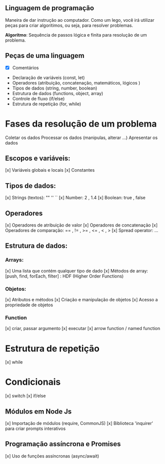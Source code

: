 ##  Linguagem de programação 

Maneira de dar instrução ao computador.
Como um lego, você irá utilizar peças para criar algoritimos, ou seja, para resolver problemas.

 **Algoritmo**: Sequência de passos lógica e finita para resolução de um problema.

 ## Peças de uma linguagem

 - [x] Comentários
 - Declaração de variáveis (const, let)
 - Operadores (atribuição, concatenação, matemáticos, lógicos )
 - Tipos de dados (string, number, boolean)
 - Estrutura de dados (functions, object, array)
 - Controle de fluxo (if/else)
 - Estrutura de repetição (for, while)

#  Fases da resolução de um problema

Coletar os dados
Processar os dados (manipulas, alterar ...)
Apresentar os dados


##  Escopos e variáveis:

[x] Variáveis globais e locais
[x] Constantes

##  Tipos de dados: 
[x] Strings (textos): "" '' ``
[x] Number: 2 , 1.4
[x] Boolean: true , false


##  Operadores 

[x] Operadores de atribuição de valor
[x] Operadores de concatenação
[x] Operadores de comparação: == , != ,  >= , <= , < , >
[x] Spread operator: ...


##  Estrutura de dados: 

###  Arrays:

[x] Uma lista que contém qualquer tipo de dado
[x] Métodos de array: [push, find, forEach, filter] : HDF (Higher Order Functions)

###  Objetos: 

[x] Atributos e métodos
[x] Criação e manipulação de objetos
[x] Acesso a propriedade de objetos

### Function 

[x] criar, passar argumento
[x] executar 
[x] arrow function / named function

#   Estrutura de repetição

[x] while

#  Condicionais 

[x] switch
[x] if/else

##   Módulos em Node Js

[x] Importação de módulos (require, CommonJS)
[x] Biblioteca 'inquirer' para criar prompts interativos

## Programação assíncrona e Promises

[x] Uso de funções assíncronas (async/await)
